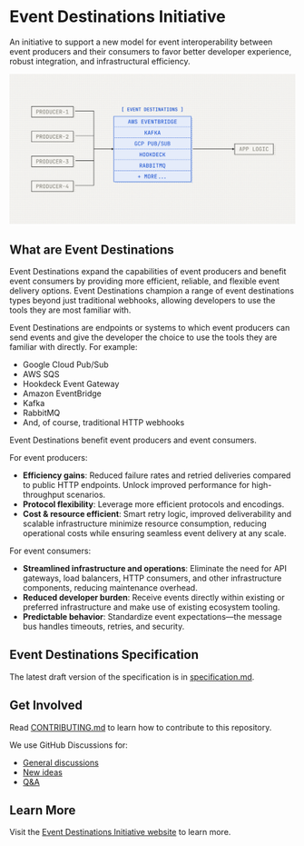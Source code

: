 # Event Destinations Initiative

An initiative to support a new model for event interoperability between event producers and their consumers to favor better developer experience, robust integration, and infrastructural efficiency.

![Event Destinations](website/public/images/og.png)

## What are Event Destinations

Event Destinations expand the capabilities of event producers and benefit event consumers by providing more efficient, reliable, and flexible event delivery options. Event Destinations champion a range of event destinations types beyond just traditional webhooks, allowing developers to use the tools they are most familiar with.

Event Destinations are endpoints or systems to which event producers can send events and give the developer the choice to use the tools they are familiar with directly. For example:

- Google Cloud Pub/Sub
- AWS SQS
- Hookdeck Event Gateway
- Amazon EventBridge
- Kafka
- RabbitMQ
- And, of course, traditional HTTP webhooks

Event Destinations benefit event producers and event consumers.

For event producers:

- **Efficiency gains**: Reduced failure rates and retried deliveries compared to public HTTP endpoints. Unlock improved performance for high-throughput scenarios.
- **Protocol flexibility**: Leverage more efficient protocols and encodings.
- **Cost & resource efficient**: Smart retry logic, improved deliverability and scalable infrastructure minimize resource consumption, reducing operational costs while ensuring seamless event delivery at any scale.

For event consumers:

- **Streamlined infrastructure and operations**: Eliminate the need for API gateways, load balancers, HTTP consumers, and other infrastructure components, reducing maintenance overhead.
- **Reduced developer burden**: Receive events directly within existing or preferred infrastructure and make use of existing ecosystem tooling.
- **Predictable behavior**: Standardize event expectations—the message bus handles timeouts, retries, and security.

## Event Destinations Specification

The latest draft version of the specification is in [specification.md](specification.md).

## Get Involved

Read [CONTRIBUTING.md](CONTRIBUTING.md) to learn how to contribute to this repository.

We use GitHub Discussions for:

- [General discussions](https://github.com/hookdeck/eventdestinations/discussions/new?category=ideas)
- [New ideas](https://github.com/hookdeck/eventdestinations/discussions/new?category=ideas)
- [Q&A](https://github.com/hookdeck/eventdestinations/discussions/new?category=q-a)

## Learn More

Visit the [Event Destinations Initiative website](https://eventdestinations.org) to learn more.